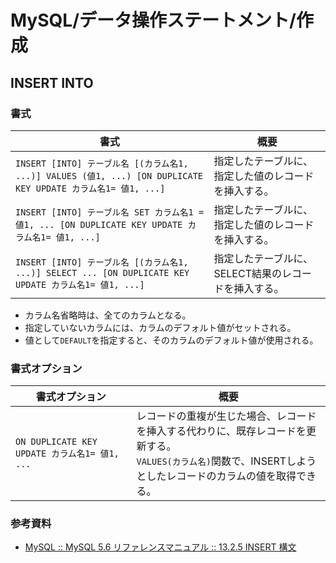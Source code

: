 # MySQL/データ操作ステートメント/作成

## INSERT INTO

### 書式

| 書式                                                         | 概要                                                 |
| ------------------------------------------------------------ | ---------------------------------------------------- |
| `INSERT [INTO] テーブル名 [(カラム名1, ...)] VALUES (値1, ...) [ON DUPLICATE KEY UPDATE カラム名1= 値1, ...]` | 指定したテーブルに、指定した値のレコードを挿入する。 |
| `INSERT [INTO] テーブル名 SET カラム名1 = 値1, ... [ON DUPLICATE KEY UPDATE カラム名1= 値1, ...]` | 指定したテーブルに、指定した値のレコードを挿入する。 |
| `INSERT [INTO] テーブル名 [(カラム名1, ...)] SELECT ... [ON DUPLICATE KEY UPDATE カラム名1= 値1, ...]` | 指定したテーブルに、SELECT結果のレコードを挿入する。 |

- カラム名省略時は、全てのカラムとなる。
- 指定していないカラムには、カラムのデフォルト値がセットされる。
- 値として`DEFAULT`を指定すると、そのカラムのデフォルト値が使用される。

### 書式オプション

| 書式オプション                                | 概要                                                         |
| --------------------------------------------- | ------------------------------------------------------------ |
| `ON DUPLICATE KEY UPDATE カラム名1= 値1, ...` | レコードの重複が生じた場合、レコードを挿入する代わりに、既存レコードを更新する。<br />`VALUES(カラム名)`関数で、INSERTしようとしたレコードのカラムの値を取得できる。 |

### 参考資料

- [MySQL :: MySQL 5.6 リファレンスマニュアル :: 13.2.5 INSERT 構文](https://dev.mysql.com/doc/refman/5.6/ja/insert.html)
